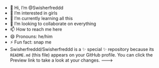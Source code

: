 - 👋 Hi, I’m @Swisherfreddd
- 👀 I’m interested in girls
- 🌱 I’m currently learning all this
- 💞️ I’m looking to collaborate on everything 
- 📫 How to reach me here
- 😄 Pronouns: he/him
- ⚡ Fun fact: snap me
- Swisherfreddd/Swisherfreddd is a ✨ special ✨ repository because its `README.md` (this file) appears on your GitHub profile.
You can click the Preview link to take a look at your changes.
--->
